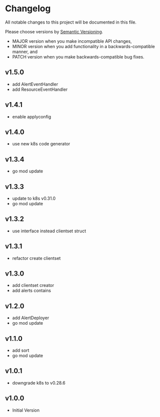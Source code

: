 # Changelog

All notable changes to this project will be documented in this file.

Please choose versions by [Semantic Versioning](http://semver.org/).

* MAJOR version when you make incompatible API changes,
* MINOR version when you add functionality in a backwards-compatible manner, and
* PATCH version when you make backwards-compatible bug fixes.

## v1.5.0

- add AlertEventHandler
- add ResourceEventHandler

## v1.4.1

- enable applyconfig

## v1.4.0

- use new k8s code generator

## v1.3.4

- go mod update
 
## v1.3.3

- update to k8s v0.31.0
- go mod update

## v1.3.2

- use interface instead clientset struct

## v1.3.1

- refactor create clientset

## v1.3.0

- add clientset creator
- add alerts contains

## v1.2.0

- add AlertDeployer
- go mod update

## v1.1.0

- add sort
- go mod update

## v1.0.1

- downgrade k8s to v0.28.6

## v1.0.0

- Initial Version
